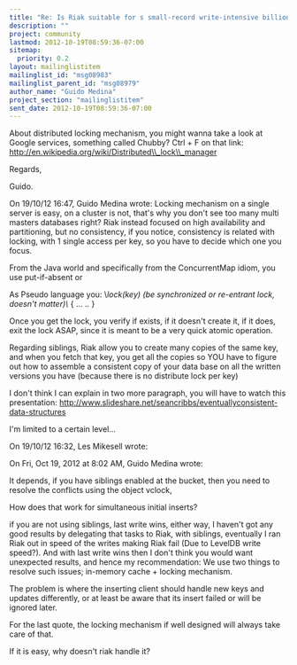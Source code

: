 ```yaml
---
title: "Re: Is Riak suitable for s small-record write-intensive	billion-records application?"
description: ""
project: community
lastmod: 2012-10-19T08:59:36-07:00
sitemap:
  priority: 0.2
layout: mailinglistitem
mailinglist_id: "msg08983"
mailinglist_parent_id: "msg08979"
author_name: "Guido Medina"
project_section: "mailinglistitem"
sent_date: 2012-10-19T08:59:36-07:00
---
```



About distributed locking mechanism, you might wanna take a look at 
Google services, something called Chubby? Ctrl + F on that link: 
http://en.wikipedia.org/wiki/Distributed\\_lock\\_manager


Regards,

Guido.


On 19/10/12 16:47, Guido Medina wrote:
Locking mechanism on a single server is easy, on a cluster is not, 
that's why you don't see too many multi masters databases right? Riak 
instead focused on high availability and partitioning, but no 
consistency, if you notice, consistency is related with locking, with 
1 single access per key, so you have to decide which one you focus.


From the Java world and specifically from the ConcurrentMap 
idiom, you use put-if-absent or


As Pseudo language you:
\\*lock(key) (be synchronized or re-entrant lock, doesn't matter)\\*
{
...
..
}

Once you get the lock, you verify if exists, if it doesn't create it, 
if it does, exit the lock ASAP, since it is meant to be a very quick 
atomic operation.


Regarding siblings, Riak allow you to create many copies of the same 
key, and when you fetch that key, you get all the copies so YOU have 
to figure out how to assemble a consistent copy of your data base on 
all the written versions you have (because there is no distribute lock 
per key)


I don't think I can explain in two more paragraph, you will have to 
watch this presentation: 
http://www.slideshare.net/seancribbs/eventuallyconsistent-data-structures


I'm limited to a certain level...

On 19/10/12 16:32, Les Mikesell wrote:

On Fri, Oct 19, 2012 at 8:02 AM, Guido Medina wrote:

It depends, if you have siblings enabled at the bucket, then you need to
resolve the conflicts using the object vclock,

How does that work for simultaneous initial inserts?


if you are not using
siblings, last write wins, either way, I haven't got any good results by
delegating that tasks to Riak, with siblings, eventually I ran Riak out in
speed of the writes making Riak fail (Due to LevelDB write speed?). And with
last write wins then I don't think you would want unexpected results, and
hence my recommendation: We use two things to resolve such issues; in-memory
cache + locking mechanism.

The problem is where the inserting client should handle new keys and
updates differently, or at least be aware that its insert failed or
will be ignored later.


For the last quote, the locking mechanism if well designed will always take
care of that.

If it is easy, why doesn't riak handle it?

